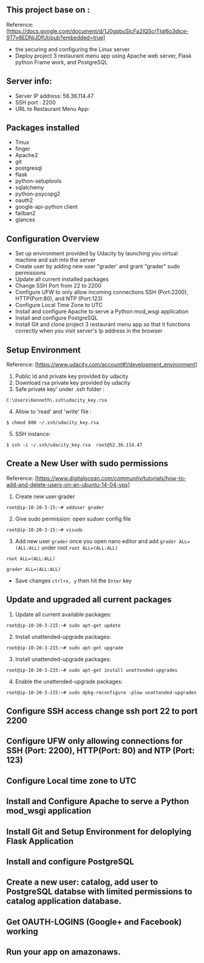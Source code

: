 ## **This  project base on :**
Reference:
[https://docs.google.com/document/d/1J0gpbuSlcFa2IQScrTIqI6o3dice-9T7v8EDNjJDfUI/pub?embedded=true]

- the securing and configuring the Linux server
- Deploy project 3 restaurant menu app using Apache web server, Flask python Frame work, and PostgreSQL

## **Server info:**
- Server IP address: 56.36.114.47
- SSH port : 2200
- URL  to Restaurant Menu App:

## **Packages installed**

- Tmux
- finger
- Apache2
- git 
- postgresql
- flask
- python-setuptools
- sqlalchemy
- python-psycopg2
- oauth2
- google-api-python client
- failban2
- glances

## **Configuration Overview**

- Set up environment provided  by Udacity by launching  you virtual machine and ssh into the server
- Create user by adding new user  "grader' and grant "grader" sudo  permissions
- Update all current  installed packages
- Change SSH Port from 22 to 2200
- Configure UFW  to only allow incoming connections  SSH (Port:2200), HTTP(Port:80),  and NTP (Port:123)
- Configure Local Time Zone  to UTC
- Install and configure  Apache to serve a Python mod_wsgi application
- Install and configure PostgreSQL
- Install Git and clone  project 3 restaurant menu app so that it functions correctly when you visit server's Ip address in the browser

## **Setup Environment**
Reference:
[https://www.udacity.com/account#!/development_environment]

 1. Public Id and private key provided by udacity
 2. Download rsa private key provided  by udacity
 3. Safe private key' under .ssh folder :
   
`C:\Users\Kenneth\.ssh\udacity_key.rsa`

 4. Allow to 'read' and 'write' file :

   `$ chmod 600 ~/.ssh/udacity_key.rsa`

 5. SSH instance:
 
  `$ ssh -i ~/.ssh/udacity_key.rsa  root@52.36.114.47` 
 
## **Create a New User with sudo permissions**
Reference:
[https://www.digitalocean.com/community/tutorials/how-to-add-and-delete-users-on-an-ubuntu-14-04-vps]

1. Create new user:grader
 
 `root@ip-10-20-3-15:~# adduser grader`

2. Give sudo permission: open sudoer config file
 
 `root@ip-10-20-3-15:~# visudo`

3. Add new user `grader` once you open nano editor and  add `grader ALL=(ALL:ALL)`  under root `root ALL=(ALL:ALL)`

`root ALL=(ALL:ALL)`

`grader ALL=(ALL:ALL)`

- Save changes `ctrl+x, y` then hit the `Enter` key
 
## **Update and upgraded all current packages**

1. Update all current available packages:
 
`root@ip-10-20-3-215:~# sudo apt-get update`

2. Install unattended-upgrade packages:

`root@ip-10-20-3-215:~# sudo apt-get upgrade`

3. Install unattended-upgrade packages:

`root@ip-10-20-3-215:~# sudo apt-get install unattended-upgrades`

4. Enable the unattended-upgrade packages:

`root@ip-10-20-3-215:~# sudo dpkg-reconfigure -plow unattended-upgrades`


## **Configure SSH access change ssh port 22 to port 2200**
## **Configure UFW only allowing connections for SSH (Port: 2200), HTTP(Port: 80) and NTP (Port: 123)**
## **Configure Local time zone to UTC**
## **Install and Configure Apache to serve a Python mod_wsgi application**
## **Install Git and Setup Environment for deloplying Flask Application**
## **Install and configure PostgreSQL**
## **Create a new user: catalog, add user to PostgreSQL databse with limited permissions to catalog application database.**
## **Get OAUTH-LOGINS (Google+ and Facebook) working**
## **Run your app on amazonaws.**


